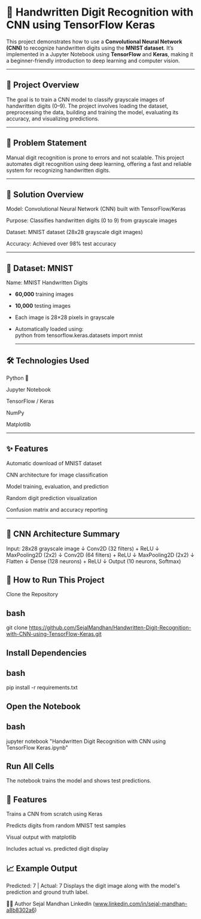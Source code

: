 # 🧠 Handwritten Digit Recognition with CNN using TensorFlow Keras

This project demonstrates how to use a **Convolutional Neural Network (CNN)** to recognize handwritten digits using the **MNIST dataset**.
It’s implemented in a Jupyter Notebook using **TensorFlow** and **Keras**, making it a beginner-friendly introduction to deep learning and computer vision.

---

## 📌 Project Overview

The goal is to train a CNN model to classify grayscale images of handwritten digits (0–9). The project involves loading the dataset, preprocessing the data, building and training the model, evaluating its accuracy, and visualizing predictions.

---

## 📌 Problem Statement

Manual digit recognition is prone to errors and not scalable. This project automates digit recognition using deep learning, offering a fast and reliable system for recognizing handwritten digits.

---


## 🧠 Solution Overview

Model: Convolutional Neural Network (CNN) built with TensorFlow/Keras

Purpose: Classifies handwritten digits (0 to 9) from grayscale images

Dataset: MNIST dataset (28x28 grayscale digit images)

Accuracy: Achieved over 98% test accuracy

---

## 📁 Dataset: MNIST


Name: MNIST Handwritten Digits
- **60,000** training images
- **10,000** testing images
- Each image is 28×28 pixels in grayscale
- Automatically loaded using:  
  python
  from tensorflow.keras.datasets import mnist

  ---
  
## 🛠️ Technologies Used
Python 🐍

Jupyter Notebook

TensorFlow / Keras

NumPy

Matplotlib

---

## ✨ Features

Automatic download of MNIST dataset

CNN architecture for image classification

Model training, evaluation, and prediction

Random digit prediction visualization

Confusion matrix and accuracy reporting

---

## 🧠 CNN Architecture Summary

Input: 28x28 grayscale image
↓
Conv2D (32 filters) + ReLU
↓
MaxPooling2D (2x2)
↓
Conv2D (64 filters) + ReLU
↓
MaxPooling2D (2x2)
↓
Flatten
↓
Dense (128 neurons) + ReLU
↓
Output (10 neurons, Softmax)

## 🚀 How to Run This Project
Clone the Repository

## bash
git clone https://github.com/SejalMandhan/Handwritten-Digit-Recognition-with-CNN-using-TensorFlow-Keras.git

## Install Dependencies

## bash

pip install -r requirements.txt

## Open the Notebook

## bash

jupyter notebook "Handwritten Digit Recognition with CNN using TensorFlow Keras.ipynb"

## Run All Cells

The notebook trains the model and shows test predictions.

## 🎯 Features
Trains a CNN from scratch using Keras

Predicts digits from random MNIST test samples

Visual output with matplotlib

Includes actual vs. predicted digit display

## 📈 Example Output

Predicted: 7 | Actual: 7
Displays the digit image along with the model's prediction and ground truth label.

🙋‍♂️ Author Sejal Mandhan LinkedIn (www.linkedin.com/in/sejal-mandhan-a8b8302a6)

